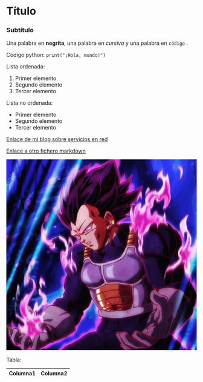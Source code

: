 # Título

### Subtítulo

Una palabra en **negrita**, una palabra en <em>cursiva</em> y una palabra en  `código` .

Código python: `print("¡Hola, mundo!")`

Lista ordenada:

1. Primer elemento
2. Segundo elemento
3. Tercer elemento

Lista no ordenada:

- Primer elemento
- Segundo elemento
- Tercer elemento


[Enlace de mi blog sobre servicios en red](https://ercaudata.data.blog/pagina-inicio/)

[Enlace a otro fichero markdown](archivos/enlace.md)

![Imagen](archivos/vegetta.jpg)

Tabla:

| Columna1 | Columna2 |
|---------|---------|
